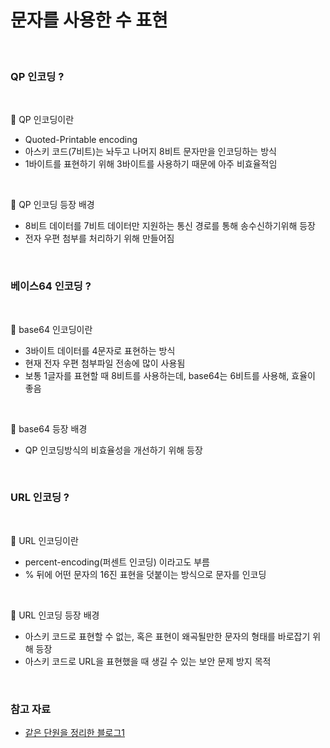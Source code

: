 # 문자를 사용한 수 표현

<br/>

### QP 인코딩 ?

<br/>

📍 QP 인코딩이란

- Quoted-Printable encoding
- 아스키 코드(7비트)는 놔두고 나머지 8비트 문자만을 인코딩하는 방식
- 1바이트를 표현하기 위해 3바이트를 사용하기 때문에 아주 비효율적임

<br/>

📍 QP 인코딩 등장 배경

- 8비트 데이터를 7비트 데이터만 지원하는 통신 경로를 통해 송수신하기위해 등장
- 전자 우편 첨부를 처리하기 위해 만들어짐

<br/>

### 베이스64 인코딩 ?

<br/>

📍 base64 인코딩이란

- 3바이트 데이터를 4문자로 표현하는 방식
- 현재 전자 우편 첨부파일 전송에 많이 사용됨
- 보통 1글자를 표현할 때 8비트를 사용하는데, base64는 6비트를 사용해, 효율이 좋음

<br/>

📍 base64 등장 배경

- QP 인코딩방식의 비효율성을 개선하기 위해 등장

<br/>

### URL 인코딩 ?

<br/>

📍 URL 인코딩이란

- percent-encoding(퍼센트 인코딩) 이라고도 부름
- % 뒤에 어떤 문자의 16진 표현을 덧붙이는 방식으로 문자를 인코딩

<br/>

📍 URL 인코딩 등장 배경

- 아스키 코드로 표현할 수 없는, 혹은 표현이 왜곡될만한 문자의 형태를 바로잡기 위해 등장
- 아스키 코드로 URL을 표현했을 때 생길 수 있는 보안 문제 방지 목적

<br/>

### 참고 자료

- [같은 단원을 정리한 블로그1](https://velog.io/@dzpro0327/%EB%AC%B8%EC%9E%90%EB%A5%BC-%EC%82%AC%EC%9A%A9%ED%95%9C-%EC%88%98-%ED%91%9C%ED%98%84)
